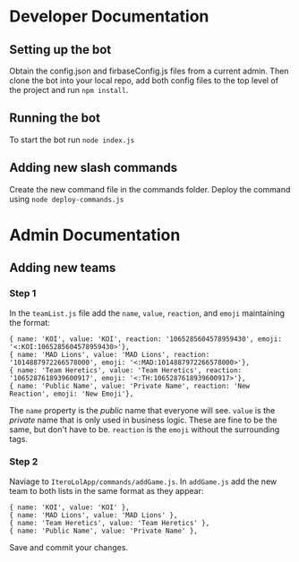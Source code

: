 # Developer Documentation

## Setting up the bot

Obtain the config.json and firbaseConfig.js files from a current admin. Then clone the bot into your local repo, add both config files to the top level of the project and run ```npm install```.

## Running the bot

To start the bot run ```node index.js```

## Adding new slash commands

Create the new command file in the commands folder. Deploy the command using ```node deploy-commands.js```

# Admin Documentation

## Adding new teams

### Step 1
In the `teamList.js` file add the `name`, `value`, `reaction`, and `emoji` maintaining the format:
````
{ name: 'KOI', value: 'KOI', reaction: '1065285604578959430', emoji: '<:KOI:1065285604578959430>'},
{ name: 'MAD Lions', value: 'MAD Lions', reaction: '1014887972266578000', emoji: '<:MAD:1014887972266578000>'},
{ name: 'Team Heretics', value: 'Team Heretics', reaction: '1065287618939600917', emoji: '<:TH:1065287618939600917>'},
{ name: 'Public Name', value: 'Private Name', reaction: 'New Reaction', emoji: 'New Emoji'},
````
The `name` property is the *public* name that everyone will see. `value` is the *private* name that is only used in business logic. These are fine to be the same, but don't have to be. `reaction` is the `emoji` without the surrounding tags. 

### Step 2
 Naviage to `IteroLolApp/commands/addGame.js`. In `addGame.js` add the new team to both lists in the same format as they appear:
 ````
 { name: 'KOI', value: 'KOI' },
 { name: 'MAD Lions', value: 'MAD Lions' },
 { name: 'Team Heretics', value: 'Team Heretics' },
 { name: 'Public Name', value: 'Private Name' },
 ````

 Save and commit your changes.